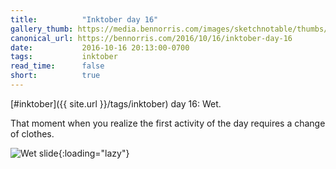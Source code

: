 ```yaml
---
title:          "Inktober day 16"
gallery_thumb: https://media.bennorris.com/images/sketchnotable/thumbs/inktober-day-16.jpg
canonical_url: https://bennorris.com/2016/10/16/inktober-day-16
date:           2016-10-16 20:13:00-0700
tags:           inktober
read_time:      false
short:          true
---
```

[#inktober]({{ site.url }}/tags/inktober) day 16: Wet.

That moment when you realize the first activity of the day requires a change of clothes.

![Wet slide](https://media.bennorris.com/images/sketchnotable/inktober-2016/inktober-day-16.jpg){:loading="lazy"}
